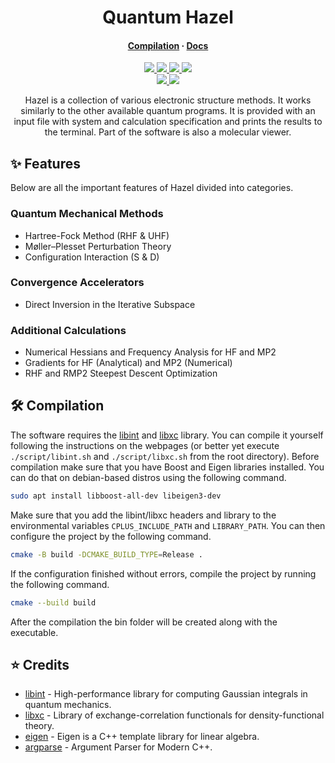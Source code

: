 <h1 align="center">Quantum Hazel</h1>

<h4 align="center">
  <a href="https://github.com/tjira/hazel#%EF%B8%8F-compilation">Compilation</a>
  ·
  <a href="https://tjira.github.io/hazel/">Docs</a>
</h4>

<p align="center">
    <a href="https://github.com/tjira/hazel/pulse">
        <img src="https://img.shields.io/github/last-commit/tjira/hazel?logo=github&logoColor=white&style=for-the-badge"/>
    </a>
    <a href="https://github.com/tjira/hazel/blob/master/LICENSE.md">
        <img src="https://img.shields.io/github/license/tjira/hazel?logo=gitbook&logoColor=white&style=for-the-badge"/>
    </a>
    <a href="https://github.com/tjira/hazel/stargazers">
        <img src="https://img.shields.io/github/stars/tjira/hazel?logo=apachespark&logoColor=white&style=for-the-badge"/>
    </a>
    <a href="https://github.com/tjira/hazel">
        <img src="https://img.shields.io/github/languages/code-size/tjira/hazel?logo=databricks&logoColor=white&style=for-the-badge"/>
    </a>
    <br>
    <a href="https://github.com/tjira/hazel/releases/latest">
        <img src="https://img.shields.io/github/v/release/tjira/hazel?display_name=tag&logo=sharp&logoColor=white&style=for-the-badge"/>
    </a>
    <a href="https://github.com/tjira/hazel/releases/latest">
        <img src="https://img.shields.io/github/downloads/tjira/hazel/total?logo=markdown&logoColor=white&style=for-the-badge"/>
    </a>
</p>

<p align="center">
Hazel is a collection of various electronic structure methods. It works similarly to the other available quantum programs. It is provided with an input file with system and calculation specification and prints the results to the terminal. Part of the software is also a molecular viewer.
</p>

## ✨ Features

Below are all the important features of Hazel divided into categories.

### Quantum Mechanical Methods

* Hartree-Fock Method (RHF & UHF)
* Møller–Plesset Perturbation Theory
* Configuration Interaction (S & D)

### Convergence Accelerators

* Direct Inversion in the Iterative Subspace

### Additional Calculations

* Numerical Hessians and Frequency Analysis for HF and MP2
* Gradients for HF (Analytical) and MP2 (Numerical)
* RHF and RMP2 Steepest Descent Optimization

## 🛠️ Compilation

The software requires the [libint](https://github.com/evaleev/libint) and [libxc](https://gitlab.com/libxc/libxc) library. You can compile it yourself following the instructions on the webpages (or better yet execute `./script/libint.sh` and `./script/libxc.sh` from the root directory). Before compilation make sure that you have Boost and Eigen libraries installed. You can do that on debian-based distros using the following command.

```bash
sudo apt install libboost-all-dev libeigen3-dev
```

Make sure that you add the libint/libxc headers and library to the environmental variables `CPLUS_INCLUDE_PATH` and `LIBRARY_PATH`. You can then configure the project by the following command.

```bash
cmake -B build -DCMAKE_BUILD_TYPE=Release .
```

If the configuration finished without errors, compile the project by running the following command.

```bash
cmake --build build
```

After the compilation the bin folder will be created along with the executable.

## ⭐ Credits

* [libint](https://github.com/evaleev/libint) - High-performance library for computing Gaussian integrals in quantum mechanics.
* [libxc](https://gitlab.com/libxc/libxc) - Library of exchange-correlation functionals for density-functional theory.
* [eigen](https://gitlab.com/libeigen/eigen) - Eigen is a C++ template library for linear algebra.
* [argparse](https://github.com/p-ranav/argparse) - Argument Parser for Modern C++.
